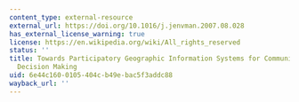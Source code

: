 ```yaml
---
content_type: external-resource
external_url: https://doi.org/10.1016/j.jenvman.2007.08.028
has_external_license_warning: true
license: https://en.wikipedia.org/wiki/All_rights_reserved
status: ''
title: Towards Participatory Geographic Information Systems for Community-Based Environmental
  Decision Making
uid: 6e44c160-0105-404c-b49e-bac5f3addc88
wayback_url: ''
---
```

